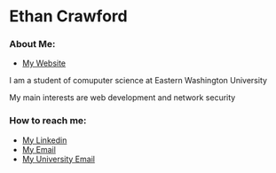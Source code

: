 # Ethan Crawford

### About Me:

- [My Website](ecrawford.me)

I am a student of comuputer science at Eastern Washington University

My main interests are web development and network security

### How to reach me: 

- [My Linkedin](https://www.linkedin.com/in/ethan-crawford-791038331/)
- [My Email](mailto:ethan.crawford5532@gmail.com?subject=%5BGithub%20Visitor%5D%20I%20visited%20your%20github%20profile)
- [My University Email](mailto:ecrawford4@ewu.edu?subject=%5BGithub%20Visitor%5D%20I%20visited%20your%20github%20profile)